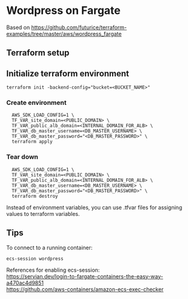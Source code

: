 # Wordpress on Fargate

Based on https://github.com/futurice/terraform-examples/tree/master/aws/wordpress_fargate

## Terraform setup

## Initialize terraform environment

```
terraform init -backend-config="bucket=<BUCKET_NAME>"
```

### Create environment

```
  AWS_SDK_LOAD_CONFIG=1 \
  TF_VAR_site_domain=<PUBLIC_DOMAIN> \
  TF_VAR_public_alb_domain=<INTERNAL_DOMAIN_FOR_ALB> \
  TF_VAR_db_master_username=<DB_MASTER_USERNAME> \
  TF_VAR_db_master_password="<DB_MASTER_PASSWORD>" \
  terraform apply
```

### Tear down

```
  AWS_SDK_LOAD_CONFIG=1 \
  TF_VAR_site_domain=<PUBLIC_DOMAIN> \
  TF_VAR_public_alb_domain=<INTERNAL_DOMAIN_FOR_ALB> \
  TF_VAR_db_master_username=<DB_MASTER_USERNAME> \
  TF_VAR_db_master_password="<DB_MASTER_PASSWORD>" \
  terraform destroy
```

Instead of environment variables, you can use .tfvar files for assigning values to terraform variables.

## Tips

To connect to a running container:

```
ecs-session wordpress
```

References for enabling ecs-session:  
https://servian.dev/login-to-fargate-containers-the-easy-way-a470ac4d9851  
https://github.com/aws-containers/amazon-ecs-exec-checker
